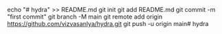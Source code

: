 echo "# hydra" >> README.md
git init
git add README.md
git commit -m "first commit"
git branch -M main
git remote add origin https://github.com/vizvasanlya/hydra.git
git push -u origin main# hydra
